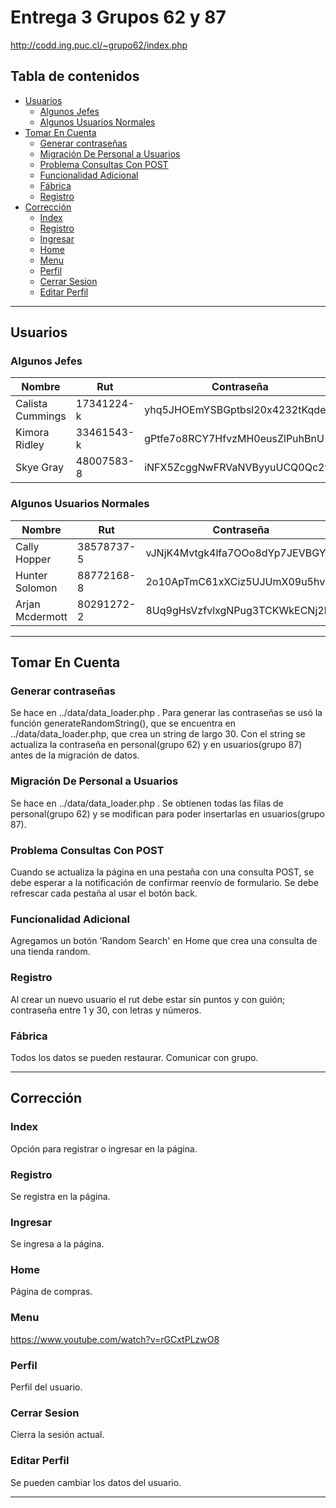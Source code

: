 # Entrega 3 Grupos 62 y 87
http://codd.ing.puc.cl/~grupo62/index.php
## Tabla de contenidos

- [Usuarios](#Usuarios)
  - [Algunos Jefes](#Algunos_Jefes)
  - [Algunos Usuarios Normales](#AlgunosUsuariosNormales)
- [Tomar En Cuenta](#TomarEnCuenta)
  - [Generar contraseñas](#Generarcontraseñas)
  - [Migración De Personal a Usuarios](#MigraciónDePersonalaUsuarios)
  - [Problema Consultas Con POST](#ProblemaConsultasConPOST)
  - [Funcionalidad Adicional](#FuncionalidadAdicional)
  - [Fábrica](#Fábrica)
  - [Registro](#Registro)
- [Corrección](#Corrección)
  - [Index](#Index)
  - [Registro](#Registro)
  - [Ingresar](#Ingresar)
  - [Home](#Home)
  - [Menu](#Menu)
  - [Perfil](#Perfil)
  - [Cerrar Sesion](#CerrarSesion)
  - [Editar Perfil](#EditarPerfil)

---



## Usuarios



### Algunos Jefes

Nombre                    | Rut                  | Contraseña
------------------------- | ---------------------|-------------------------------
Calista Cummings          | 17341224-k           | yhq5JHOEmYSBGptbsl20x4232tKqde
Kimora Ridley             | 33461543-k           | gPtfe7o8RCY7HfvzMH0eusZlPuhBnU
Skye Gray     		        | 48007583-8           | iNFX5ZcggNwFRVaNVByyuUCQ0Qc2wt


### Algunos Usuarios Normales

Nombre                    | Rut                  | Contraseña
------------------------- | ---------------------|-------------------------------
Cally Hopper              | 38578737-5           | vJNjK4Mvtgk4lfa7OOo8dYp7JEVBGY
Hunter Solomon            | 88772168-8           | 2o10ApTmC61xXCiz5UJUmX09u5hvhz
Arjan Mcdermott           | 80291272-2           | 8Uq9gHsVzfvlxgNPug3TCKWkECNj2l

---


## Tomar En Cuenta

### Generar contraseñas
Se hace en ../data/data_loader.php .
Para generar las contraseñas se usó la función generateRandomString(), que se 
encuentra en ../data/data_loader.php, que crea un string de largo 30. Con el string
se actualiza la contraseña en personal(grupo 62) y en usuarios(grupo 87) antes de la
migración de datos.


### Migración De Personal a Usuarios
Se hace en ../data/data_loader.php .
Se obtienen todas las filas de personal(grupo 62) y se modifican para poder insertarlas en usuarios(grupo 87).

### Problema Consultas Con POST
Cuando se actualiza la página en una pestaña con una consulta POST, se debe esperar a la 
notificación de confirmar reenvío de formulario. Se debe refrescar cada pestaña al usar el botón back.

### Funcionalidad Adicional
Agregamos un botón 'Random Search' en Home que crea una consulta de una tienda random.

### Registro
Al crear un nuevo usuario el rut debe estar sin puntos y con guión; contraseña entre 1 y 30, con letras y números.

### Fábrica
Todos los datos se pueden restaurar. Comunicar con grupo.

---

## Corrección

### Index
Opción para registrar o ingresar en la página.

### Registro
Se registra en la página. 

### Ingresar
Se ingresa a la página.

### Home
Página de compras.

### Menu
https://www.youtube.com/watch?v=rGCxtPLzwO8

### Perfil
Perfil del usuario.

### Cerrar Sesion
Cierra la sesión actual.

### Editar Perfil
Se pueden cambiar los datos del usuario.

---
